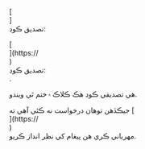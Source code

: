 [<br host>]<br action>تصديق ڪوڊ:<br code>

[<br host>](https://<br host>)<br action>تصديق ڪوڊ:<br code>.

هي تصديقي ڪوڊ هڪ ڪلاڪ ۾ ختم ٿي ويندو.

جيڪڏهن توهان درخواست نه ڪئي آهي ته [<br host>](https://<br host>)<br action>مهرباني ڪري هن پيغام کي نظر انداز ڪريو.
